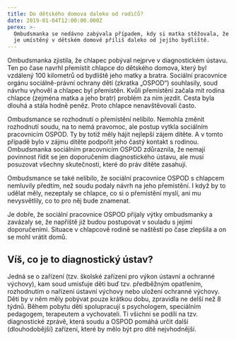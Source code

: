 ```yaml
---
title: Do dětského domova daleko od rodičů?
date: 2019-01-04T12:00:00.000Z
perex: >-
  Ombudsmanka se nedávno zabývala případem, kdy si matka stěžovala, že její syn
  je umístěný v dětském domově příliš daleko od jejího bydliště.
---
```




Ombudsmanka zjistila, že chlapec pobýval nejprve v diagnostickém ústavu. Ten po čase navrhl přemístit chlapce do dětského domova, který byl vzdálený 100 kilometrů od bydliště jeho matky a bratra. Sociální pracovnice orgánu sociálně-právní ochrany dětí (zkratka „OSPOD“) souhlasily, soud návrhu vyhověl a chlapec byl přemístěn. Kvůli přemístění začala mít rodina chlapce (zejména matka a jeho bratr) problém za ním jezdit. Cesta byla dlouhá a stála hodně peněz. Proto chlapce nenavštěvovali často.



Ombudsmance se rozhodnutí o přemístění nelíbilo. Nemohla změnit rozhodnutí soudu, na to nemá pravomoc, ale postup vytkla sociálním pracovnicím OSPOD. Ty by totiž měly hájit nejlepší zájem dítěte. A v tomto případě bylo v zájmu dítěte podpořit jeho častý kontakt s rodinou. Ombudsmanka sociálním pracovnicím OSPOD zdůraznila, že nemají povinnost řídit se jen doporučením diagnostického ústavu, ale musí posuzovat všechny skutečnosti, které do práv dítěte zasahují.



Ombudsmance se také nelíbilo, že sociální pracovnice OSPOD s chlapcem nemluvily předtím, než soudu podaly návrh na jeho přemístění. I když  by to udělat měly, nezeptaly se chlapce, co si o přemístění myslí, ani mu nevysvětlily, co to pro něj bude znamenat. 



Je dobře, že sociální pracovnice OSPOD přijaly výtky ombudsmanky a zavázaly se, že napříště již budou postupovat v souladu s jejími doporučeními. Situace v chlapcově rodině se naštěstí po čase zlepšila a on se mohl vrátit domů. 

## Víš, co je to diagnostický ústav?

Jedná se o zařízení (tzv. školské zařízení pro výkon ústavní a ochranné výchovy), kam soud umisťuje děti buď tzv. předběžným opatřením, rozhodnutím o nařízení ústavní výchovy nebo uložení ochranné výchovy. Děti by v něm měly pobývat pouze krátkou dobu, zpravidla ne delší než 8 týdnů. Během pobytu děti spolupracují s psychologem, speciálním pedagogem, terapeutem a vychovateli. Ti všichni se podílí na tzv. diagnostické zprávě, která soudu a OSPOD pomáhá určit další (dlouhodobější) zařízení, které by mělo být pro dítě nejvhodnější.


